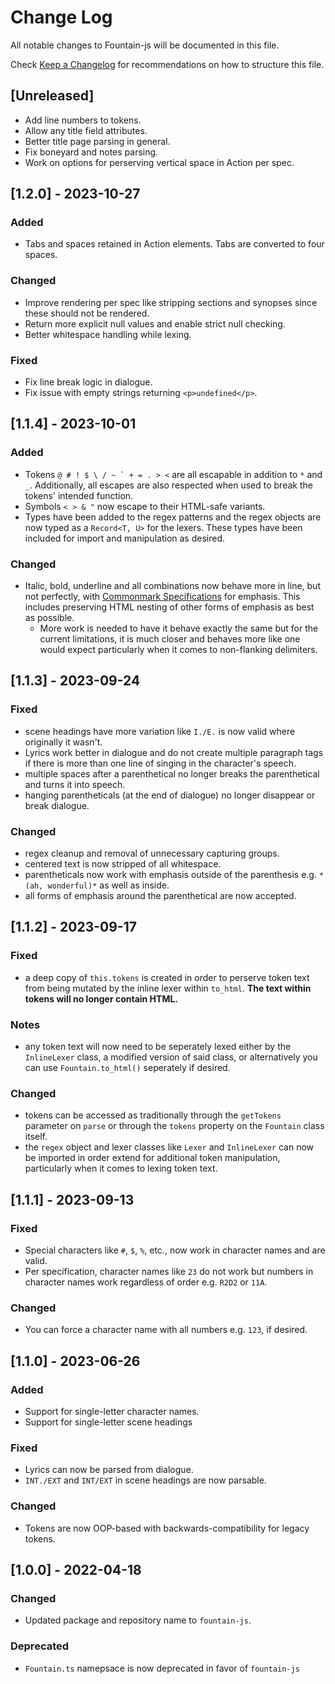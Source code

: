 # Change Log

All notable changes to Fountain-js will be documented in this file.

Check [Keep a Changelog](http://keepachangelog.com/) for recommendations on how to structure this file.

## [Unreleased]

- Add line numbers to tokens.
- Allow any title field attributes.
- Better title page parsing in general.
- Fix boneyard and notes parsing.
- Work on options for perserving vertical space in Action per spec.

## [1.2.0] - 2023-10-27

### Added

- Tabs and spaces retained in Action elements. Tabs are converted to four spaces.

### Changed

- Improve rendering per spec like stripping sections and synopses since these should not be rendered.
- Return more explicit null values and enable strict null checking.
- Better whitespace handling while lexing.

### Fixed

- Fix line break logic in dialogue.
- Fix issue with empty strings returning `<p>undefined</p>`.

## [1.1.4] - 2023-10-01

### Added

- Tokens ``@ # ! $ \ / ~ ` + = . > <`` are all escapable in addition to `*` and `_`. Additionally, all escapes are also respected when used to break the tokens' intended function.
- Symbols `< > & "` now escape to their HTML-safe variants.
- Types have been added to the regex patterns and the regex objects are now typed as a `Record<T, U>` for the lexers. These types have been included for import and manipulation as desired.

### Changed

- Italic, bold, underline and all combinations now behave more in line, but not perfectly, with [Commonmark Specifications](https://spec.commonmark.org/0.30/#emphasis-and-strong-emphasis) for emphasis. This includes preserving HTML nesting of other forms of emphasis as best as possible.
  - More work is needed to have it behave exactly the same but for the current limitations, it is much closer and behaves more like one would expect particularly when it comes to non-flanking delimiters.

## [1.1.3] - 2023-09-24

### Fixed

- scene headings have more variation like `I./E.` is now valid where originally it wasn't.
- Lyrics work better in dialogue and do not create multiple paragraph tags if there is more than one line of singing in the character's speech.
- multiple spaces after a parenthetical no longer breaks the parenthetical and turns it into speech.
- hanging parentheticals (at the end of dialogue) no longer disappear or break dialogue.

### Changed

- regex cleanup and removal of unnecessary capturing groups.
- centered text is now stripped of all whitespace.
- parentheticals now work with emphasis outside of the parenthesis e.g. `*(ah, wonderful)*` as well as inside.
- all forms of emphasis around the parenthetical are now accepted.

## [1.1.2] - 2023-09-17

### Fixed

- a deep copy of `this.tokens` is created in order to perserve token text from being mutated by the inline lexer within `to_html`. **The text within tokens will no longer contain HTML.**

### Notes

- any token text will now need to be seperately lexed either by the `InlineLexer` class, a modified version of said class, or alternatively you can use `Fountain.to_html()` seperately if desired.

### Changed

- tokens can be accessed as traditionally through the `getTokens` parameter on `parse` or through the `tokens` property on the `Fountain` class itself.
- the `regex` object and lexer classes like `Lexer` and `InlineLexer` can now be imported in order extend for additional token manipulation, particularly when it comes to lexing token text.

## [1.1.1] - 2023-09-13

### Fixed

- Special characters like `#`, `$`, `%`, etc., now work in character names and are valid.
- Per specification, character names like `23` do not work but numbers in character names work regardless of order e.g. `R2D2` or `11A`.

### Changed

- You can force a character name with all numbers e.g. `123`, if desired.

## [1.1.0] - 2023-06-26

### Added

- Support for single-letter character names.
- Support for single-letter scene headings

### Fixed

- Lyrics can now be parsed from dialogue.
- `INT./EXT` and `INT/EXT` in scene headings are now parsable.

### Changed

- Tokens are now OOP-based with backwards-compatibility for legacy tokens.

## [1.0.0] - 2022-04-18

### Changed

- Updated package and repository name to `fountain-js`.

### Deprecated

- `Fountain.ts` namepsace is now deprecated in favor of `fountain-js`
